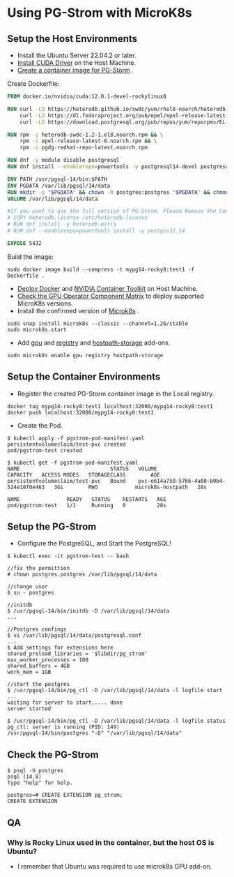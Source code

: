# Using PG-Strom with MicroK8s

## Setup the Host Environments

- Install the Ubuntu Server 22.04.2 or later.
- [Install CUDA Driver](https://developer.nvidia.com/cuda-12-0-1-download-archive) on the Host Machine.
- [Create a container image for PG-Storm](https://github.com/ytooyama/pg-strom-docker) .

Create Dockerfile:

```Dockerfile
FROM docker.io/nvidia/cuda:12.0.1-devel-rockylinux8

RUN curl -LO https://heterodb.github.io/swdc/yum/rhel8-noarch/heterodb-swdc-1.2-1.el8.noarch.rpm && \
    curl -LO https://dl.fedoraproject.org/pub/epel/epel-release-latest-8.noarch.rpm && \
    curl -LO https://download.postgresql.org/pub/repos/yum/reporpms/EL-8-x86_64/pgdg-redhat-repo-latest.noarch.rpm

RUN rpm -i heterodb-swdc-1.2-1.el8.noarch.rpm && \
    rpm -i epel-release-latest-8.noarch.rpm && \
    rpm -i pgdg-redhat-repo-latest.noarch.rpm

RUN dnf -y module disable postgresql
RUN dnf install --enablerepo=powertools -y postgresql14-devel postgresql14-server postgresql-alternatives pg_strom-PG14

ENV PATH /usr/pgsql-14/bin:$PATH
ENV PGDATA /var/lib/pgsql/14/data
RUN mkdir -p "$PGDATA" && chown -R postgres:postgres "$PGDATA" && chmod 777 "$PGDATA"
VOLUME /var/lib/pgsql/14/data

#If you want to use the full version of PG-Strom, Please Remove the Comments.
# COPY heterodb.license /etc/heterodb.license
# RUN dnf install -y heterodb-extra
# RUN dnf --enablerepo=powertools install -y postgis32_14

EXPOSE 5432
```

Build the image:

```shell
sudo docker image build --compress -t mypg14-rocky8:test1 -f Dockerfile .
```

- [Deploy Docker](https://docs.docker.com/engine/install/ubuntu/) and [NVIDIA Container Toolkit](https://docs.nvidia.com/datacenter/cloud-native/container-toolkit/latest/install-guide.html) on Host Machine.
- [Check the GPU Operator Component Matrix](https://docs.nvidia.com/datacenter/cloud-native/gpu-operator/latest/platform-support.html#supported-operating-systems-and-kubernetes-platforms) to deploy supported MicroK8s versions.
- Install the confirmed version of [Microk8s](https://microk8s.io/#install-microk8s) .

```shell
sudo snap install microk8s --classic --channel=1.26/stable
sudo microk8s.start
```

- Add [gpu](https://microk8s.io/docs/addon-gpu) and [registry](https://microk8s.io/docs/registry-built-in) and [hostpath-storage](https://microk8s.io/docs/addon-hostpath-storage) add-ons.

```shell
sudo microk8s enable gpu registry hostpath-storage
```

## Setup the Container Environments

- Register the created PG-Storm container image in the Local registry.

```shell
docker tag mypg14-rocky8:test1 localhost:32000/mypg14-rocky8:test1 
docker push localhost:32000/mypg14-rocky8:test1 
```

- Create the Pod.

```shell
$ kubectl apply -f pgstrom-pod-manifest.yaml
persistentvolumeclaim/test-pvc created
pod/pgstrom-test created

$ kubectl get -f pgstrom-pod-manifest.yaml
NAME                             STATUS   VOLUME                                     CAPACITY   ACCESS MODES   STORAGECLASS        AGE
persistentvolumeclaim/test-pvc   Bound    pvc-e614a758-5766-4a00-b0b4-524e18f0e463   3Gi        RWO            microk8s-hostpath   28s

NAME               READY   STATUS    RESTARTS   AGE
pod/pgstrom-test   1/1     Running   0          28s
```

## Setup the PG-Strom

- Configure the PostgreSQL, and Start the PostgreSQL!

```shell
$ kubectl exec -it pgstrom-test -- bash

//fix the permittion
# chown postgres.postgres /var/lib/pgsql/14/data

//change user
$ su - postgres

//initdb
$ /usr/pgsql-14/bin/initdb -D /var/lib/pgsql/14/data
...

//Postgres confings
$ vi /var/lib/pgsql/14/data/postgresql.conf
...
$ Add settings for extensions here
shared_preload_libraries = '$libdir/pg_strom'
max_worker_processes = 100
shared_buffers = 4GB
work_mem = 1GB

//start the postgres
$ /usr/pgsql-14/bin/pg_ctl -D /var/lib/pgsql/14/data -l logfile start
...
waiting for server to start..... done
server started

$ /usr/pgsql-14/bin/pg_ctl -D /var/lib/pgsql/14/data -l logfile status
pg_ctl: server is running (PID: 149)
/usr/pgsql-14/bin/postgres "-D" "/var/lib/pgsql/14/data"
```

## Check the PG-Strom

```shell
$ psql -U postgres
psql (14.8)
Type "help" for help.

postgres=# CREATE EXTENSION pg_strom;
CREATE EXTENSION
```

## QA

### Why is Rocky Linux used in the container, but the host OS is Ubuntu?

- I remember that Ubuntu was required to use microk8s GPU add-on.
